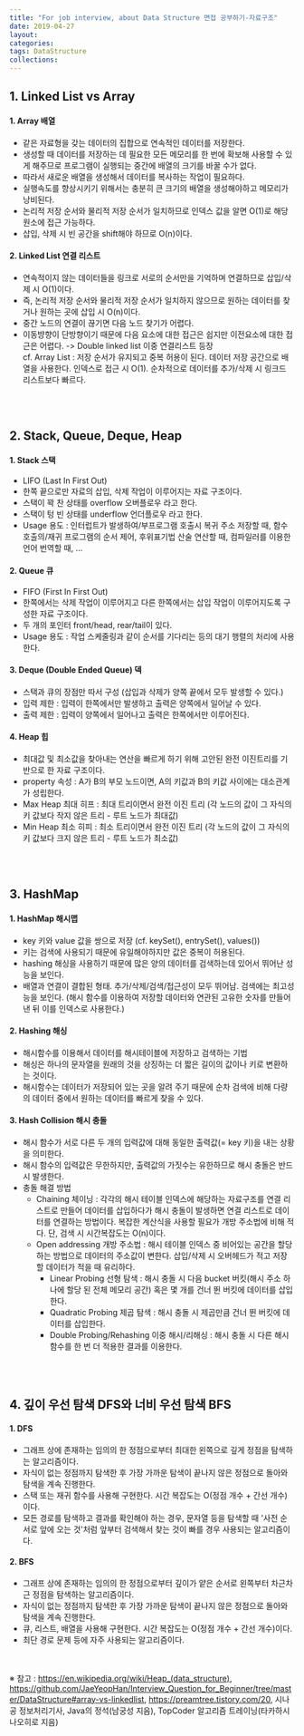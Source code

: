 ```yaml
---
title: "For job interview, about Data Structure 면접 공부하기-자료구조"
date: 2019-04-27
layout:
categories:
tags: DataStructure
collections: 
---
```



## 1. Linked List vs Array 
#### 1. Array 배열
  - 같은 자료형을 갖는 데이터의 집합으로 연속적인 데이터를 저장한다.
  - 생성할 때 데이터를 저장하는 데 필요한 모든 메모리를 한 번에 확보해 사용할 수 있게 해주므로 프로그램이 실행되는 중간에 배열의 크기를 바꿀 수가 없다.
  - 따라서 새로운 배열을 생성해서 데이터를 복사하는 작업이 필요하다.
  - 실행속도를 향상시키기 위해서는 충분히 큰 크기의 배열을 생성해야하고 메모리가 낭비된다.
  - 논리적 저장 순서와 물리적 저장 순서가 일치하므로 인덱스 값을 알면 O(1)로 해당 원소에 접근 가능하다.
  - 삽입, 삭제 시 빈 공간을 shift해야 하므로 O(n)이다.
  
#### 2. Linked List 연결 리스트
  - 연속적이지 않는 데이터들을 링크로 서로의 순서만을 기억하며 연결하므로 삽입/삭제 시 O(1)이다.
  - 즉, 논리적 저장 순서와 물리적 저장 순서가 일치하지 않으므로 원하는 데이터를 찾거나 원하는 곳에 삽입 시 O(n)이다.
  - 중간 노드의 연결이 끊기면 다음 노드 찾기가 어렵다. 
  - 이동뱡향이 단방향이기 때문에 다음 요소에 대한 접근은 쉽지만 이전요소에 대한 접근은 어렵다. -> Double linked list 이중 연결리스트 등장
<br> cf. Array List : 저장 순서가 유지되고 중복 허용이 된다. 데이터 저장 공간으로 배열을 사용한다. 인덱스로 접근 시 O(1). 순차적으로 데이터를 추가/삭제 시 링크드 리스트보다 빠르다. 

<br><br>
## 2. Stack, Queue, Deque, Heap
#### 1. Stack 스택
  - LIFO (Last In First Out)
  - 한쪽 끝으로만 자료의 삽입, 삭제 작업이 이루어지는 자료 구조이다.
  - 스택이 꽉 찬 상태를 overflow 오버플로우 라고 한다.
  - 스택이 텅 빈 상태를 underflow 언더플로우 라고 한다.
  - Usage 용도 : 인터럽트가 발생하여/부프로그램 호출시 복귀 주소 저장할 때, 함수 호출의/재귀 프로그램의 순서 제어, 후위표기법 산술 연산할 때, 컴파일러를 이용한 언어 번역할 때, ...
  
#### 2. Queue 큐
  - FIFO (First In First Out)
  - 한쪽에서는 삭제 작업이 이루어지고 다른 한쪽에서는 삽입 작업이 이루어지도록 구성한 자료 구조이다.
  - 두 개의 포인터 front/head, rear/tail이 있다.
  - Usage 용도 : 작업 스케줄링과 같이 순서를 기다리는 등의 대기 행렬의 처리에 사용한다.
  
#### 3. Deque (Double Ended Queue) 덱
  - 스택과 큐의 장점만 따서 구성 (삽입과 삭제가 양쪽 끝에서 모두 발생할 수 있다.)
  - 입력 제한 : 입력이 한쪽에서만 발생하고 출력은 양쪽에서 일어날 수 있다.
  - 출력 제한 : 입력이 양쪽에서 일어나고 출력은 한쪽에서만 이루어진다.
  
#### 4. Heap 힙
  - 최대값 및 최소값을 찾아내는 연산을 빠르게 하기 위해 고안된 완전 이진트리를 기반으로 한 자료 구조이다.
  - property 속성 : A가 B의 부모 노드이면, A의 키값과 B의 키값 사이에는 대소관계가 성립한다.
  - Max Heap 최대 히프 : 최대 트리이면서 완전 이진 트리 (각 노드의 값이 그 자식의 키 값보다 작지 않은 트리 - 루트 노드가 최대값)
  - Min Heap 최소 히피 : 최소 트리이면서 완전 이진 트리 (각 노드의 값이 그 자식의 키 값보다 크지 않은 트리 - 루트 노드가 최소값)
  
<br><br>
## 3. HashMap
#### 1. HashMap 해시맵
  - key 키와 value 값을 쌍으로 저장 (cf. keySet(), entrySet(), values())
  - 키는 검색에 사용되기 때문에 유일해야하지만 값은 중복이 허용된다.
  - hashing 해싱을 사용하기 때문에 많은 양의 데이터를 검색하는데 있어서 뛰어난 성능을 보인다.
  - 배열과 연결이 결합된 형태. 추가/삭제/검색/접근성이 모두 뛰어남. 검색에는 최고성능을 보인다. (해시 함수를 이용하여 저장할 데이터와 연관된 고유한 숫자를 만들어 낸 뒤 이를 인덱스로 사용한다.)
  
#### 2. Hashing 해싱
  - 해시함수를 이용해서 데이터를 해시테이블에 저장하고 검색하는 기법
  - 해싱은 하나의 문자열을 원래의 것을 상징하는 더 짧은 길이의 값이나 키로 변환하는 것이다.
  - 해시함수는 데이터가 저장되어 있는 곳을 알려 주기 때문에 순차 검색에 비해 다량의 데이터 중에서 원하는 데이터를 빠르게 찾을 수 있다.

#### 3. Hash Collision 해시 충돌
  - 해시 함수가 서로 다른 두 개의 입력값에 대해 동일한 출력값(= key 키)을 내는 상황을 의미한다.
  - 해시 함수의 입력값은 무한하지만, 출력값의 가짓수는 유한하므로 해시 충돌은 반드시 발생한다.
  - 충돌 해결 방법
    - Chaining 체이닝 : 각각의 해시 테이블 인덱스에 해당하는 자료구조를 연결 리스트로 만들어 데이터를 삽입하다가 해시 충돌이 발생하면 연결 리스트로 데이터를 연결하는 방법이다. 복잡한 계산식을 사용할 필요가 개방 주소법에 비해 적다. 단, 검색 시 시간복잡도는 O(n)이다.
    - Open addressing 개방 주소법 : 해시 테이블 인덱스 중 비어있는 공간을 할당하는 방법으로 데이터의 주소값이 변한다. 삽입/삭제 시 오버헤드가 적고 저장할 데이터가 적을 때 유리하다.
      - Linear Probing 선형 탐색 : 해시 충돌 시 다음 bucket 버킷(해시 주소 하나에 할당 된 전체 메모리 공간) 혹은 몇 개를 건너 뛴 버킷에 데이터를 삽입한다.
      - Quadratic Probing 제곱 탐색 : 해시 충돌 시 제곱만큼 건너 뛴 버킷에 데이터를 삽입한다.
      - Double Probing/Rehashing 이중 해시/리해싱 : 해시 충돌 시 다른 해시 함수를 한 번 더 적용한 결과를 이용한다.
    
  
<br><br>
## 4. 깊이 우선 탐색 DFS와 너비 우선 탐색 BFS
#### 1. DFS
- 그래프 상에 존재하는 임의의 한 정점으로부터 최대한 왼쪽으로 깊게 정점을 탐색하는 알고리즘이다.
- 자식이 없는 정점까지 탐색한 후 가장 가까운 탐색이 끝나지 않은 정점으로 돌아와 탐색을 계속 진행한다.
- 스택 또는 재귀 함수를 사용해 구현한다. 시간 복잡도는 O(정점 개수 + 간선 개수)이다.
- 모든 경로를 탐색하고 결과를 확인해야 하는 경우, 문자열 등을 탐색할 때 '사전 순서로 앞에 오는 것'처럼 앞부터 검색해서 찾는 것이 빠를 경우 사용되는 알고리즘이다.

#### 2. BFS
- 그래프 상에 존재하는 임의의 한 정점으로부터 깊이가 얕은 순서로 왼쪽부터 차근차근 정점을 탐색하는 알고리즘이다.
- 자식이 없는 정점까지 탐색한 후 가장 가까운 탐색이 끝나지 않은 정점으로 돌아와 탐색을 계속 진행한다.
- 큐, 리스트, 배열을 사용해 구현한다. 시간 복잡도는 O(정점 개수 + 간선 개수)이다.
- 최단 경로 문제 등에 자주 사용되는 알고리즘이다.


<br><br>
※ 참고 : https://en.wikipedia.org/wiki/Heap_(data_structure), https://github.com/JaeYeopHan/Interview_Question_for_Beginner/tree/master/DataStructure#array-vs-linkedlist, https://preamtree.tistory.com/20, 시나공 정보처리기사, Java의 정석(남궁성 지음), TopCoder 알고리즘 트레이닝(타카하시 나오히로 지음)
